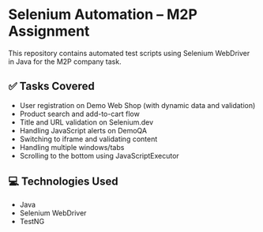 # Selenium Automation – M2P Assignment

This repository contains automated test scripts using Selenium WebDriver in Java for the M2P company task.

## ✅ Tasks Covered

- User registration on Demo Web Shop (with dynamic data and validation)
- Product search and add-to-cart flow
- Title and URL validation on Selenium.dev
- Handling JavaScript alerts on DemoQA
- Switching to iframe and validating content
- Handling multiple windows/tabs
- Scrolling to the bottom using JavaScriptExecutor

## 💻 Technologies Used

- Java
- Selenium WebDriver
- TestNG 
